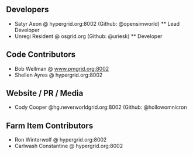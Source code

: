 ## Developers
* Satyr Aeon @ hypergrid.org:8002 (Github: @opensimworld) 
** Lead Developer
* Unregi Resident @ osgrid.org (Github: @uriesk)
** Developer

## Code Contributors
- Bob Wellman @ www.pmgrid.org:8002
- Shellen Ayres @ hypergrid.org:8002

## Website / PR / Media
- Cody Cooper @hg.neverworldgrid.org:8002 (Github: @hollowomnicron

## Farm Item Contributors
- Ron Winterwolf @ hypergrid.org:8002
- Carlwash Constantine  @ hypergrid.org:8002

